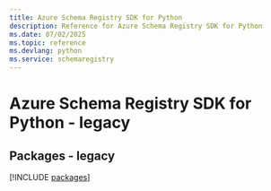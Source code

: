 ```yaml
---
title: Azure Schema Registry SDK for Python
description: Reference for Azure Schema Registry SDK for Python
ms.date: 07/02/2025
ms.topic: reference
ms.devlang: python
ms.service: schemaregistry
---
```

# Azure Schema Registry SDK for Python - legacy
## Packages - legacy
[!INCLUDE [packages](schema-registry-index.md)]